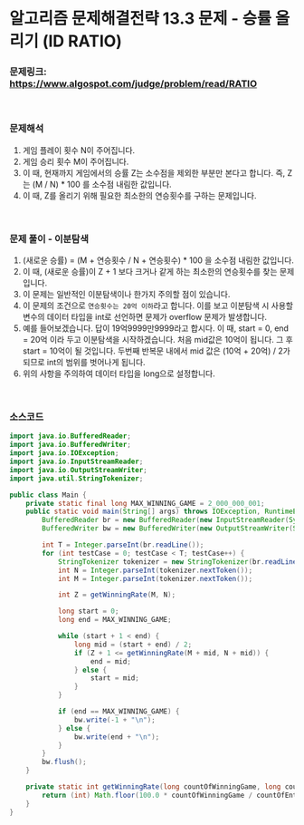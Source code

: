 # 알고리즘 문제해결전략 13.3 문제 - 승률 올리기 (ID RATIO)

### 문제링크: https://www.algospot.com/judge/problem/read/RATIO

<br>

### 문제해석

1. 게임 플레이 횟수 N이 주어집니다.
1. 게임 승리 횟수 M이 주어집니다.
1. 이 때, 현재까지 게임에서의 승률 Z는 소수점을 제외한 부분만 본다고 합니다. 즉, Z는 (M / N) * 100 를 소수점 내림한 값입니다.
1. 이 때, Z를 올리기 위해 필요한 최소한의 연승횟수를 구하는 문제입니다.

<br>

### 문제 풀이 - 이분탐색

1. (새로운 승률) = (M + 연승횟수 / N + 연승횟수) * 100 을 소수점 내림한 값입니다.
1. 이 때, (새로운 승률)이 Z + 1 보다 크거나 같게 하는 최소한의 연승횟수를 찾는 문제입니다.
1. 이 문제는 일반적인 이분탐색이나 한가지 주의할 점이 있습니다.
1. 이 문제의 조건으로 `연승횟수는 20억 이하`라고 합니다. 이를 보고 이분탐색 시 사용할 변수의 데이터 타입을 int로 선언하면 문제가 overflow 문제가 발생합니다.
1. 예를 들어보겠습니다. 답이 19억9999만9999라고 합시다. 이 때, start = 0, end = 20억 이라 두고 이분탐색을 시작하겠습니다. 처음 mid값은 10억이 됩니다. 그 후 start = 10억이 될 것입니다. 두번째 반복문 내에서 mid 값은 (10억 + 20억) / 2가 되므로 int의 범위를 벗어나게 됩니다.
1. 위의 사항을 주의하여 데이터 타입을 long으로 설정합니다.

<br>

### 소스코드

```java
import java.io.BufferedReader;
import java.io.BufferedWriter;
import java.io.IOException;
import java.io.InputStreamReader;
import java.io.OutputStreamWriter;
import java.util.StringTokenizer;

public class Main {
    private static final long MAX_WINNING_GAME = 2_000_000_001;
    public static void main(String[] args) throws IOException, RuntimeException {
        BufferedReader br = new BufferedReader(new InputStreamReader(System.in));
        BufferedWriter bw = new BufferedWriter(new OutputStreamWriter(System.out));

        int T = Integer.parseInt(br.readLine());
        for (int testCase = 0; testCase < T; testCase++) {
            StringTokenizer tokenizer = new StringTokenizer(br.readLine());
            int N = Integer.parseInt(tokenizer.nextToken());
            int M = Integer.parseInt(tokenizer.nextToken());

            int Z = getWinningRate(M, N);

            long start = 0;
            long end = MAX_WINNING_GAME;

            while (start + 1 < end) {
                long mid = (start + end) / 2;
                if (Z + 1 <= getWinningRate(M + mid, N + mid)) {
                    end = mid;
                } else {
                    start = mid;
                }
            }

            if (end == MAX_WINNING_GAME) {
                bw.write(-1 + "\n");
            } else {
                bw.write(end + "\n");
            }
        }
        bw.flush();
    }

    private static int getWinningRate(long countOfWinningGame, long countOfEntireGame) {
        return (int) Math.floor(100.0 * countOfWinningGame / countOfEntireGame);
    }
}
```
